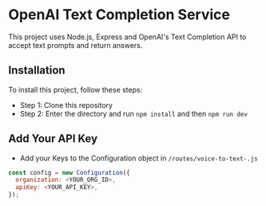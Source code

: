 # OpenAI Text Completion Service

This project uses Node.js, Express and OpenAI's Text Completion API to accept text prompts and return answers.

## Installation

To install this project, follow these steps:

- Step 1: Clone this repository
- Step 2: Enter the directory and run `npm install` and then `npm run dev`

## Add Your API Key

- Add your Keys to the Configuration object in `/routes/voice-to-text-.js`

```javascript
const config = new Configuration({
  organization: <YOUR_ORG_ID>,
  apiKey: <YOUR_API_KEY>,
});
```
